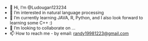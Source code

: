 - 👋 Hi, I’m @Ludougan123234
- 👀 I’m interested in natural language processing
- 🌱 I’m currently learning JAVA, R, Python, and I also look forward to learning some C++ :) 
- 💞️ I’m looking to collaborate on ...
- 📫 How to reach me - by email: randy19981223@gmail.com

<!---
Ludougan123234/Ludougan123234 is a ✨ special ✨ repository because its `README.md` (this file) appears on your GitHub profile.
You can click the Preview link to take a look at your changes.
--->
